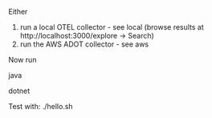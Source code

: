 Either
1. run a local OTEL collector - see local (browse results at http://localhost:3000/explore -> Search)
2. run the AWS ADOT collector - see aws

Now run

java

dotnet

Test with: ./hello.sh

